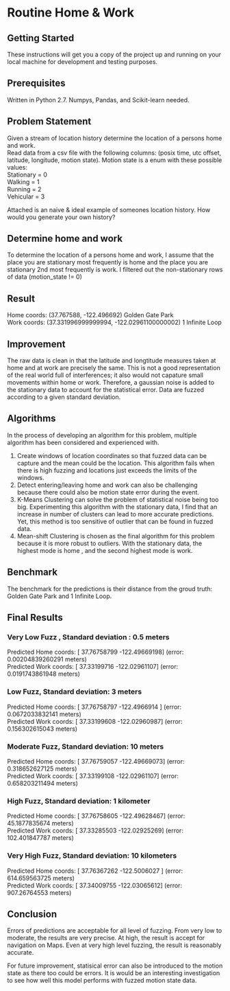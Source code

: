 # Routine Home & Work

## Getting Started
These instructions will get you a copy of the project up and running on your local machine for development and testing purposes. 

## Prerequisites
Written in Python 2.7. Numpys, Pandas, and Scikit-learn needed.

## Problem Statement
Given a stream of location history determine the location of a persons home and work.  
Read data from a csv file with the following columns: (posix time, utc offset, latitude, longitude, motion state).
Motion state is a enum with these possible values:  <br />
Stationary = 0 <br />
Walking = 1 <br />
Running = 2 <br />
Vehicular = 3 <br />

Attached is an naive & ideal example of someones location history. How would you generate your own history?

## Determine home and work
To determine the location of a persons home and work, I assume that the place you are stationary most frequently is home
and the place you are stationary 2nd most frequently is work. I filtered out the non-stationary rows of data (motion_state != 0)

## Result
Home coords: (37.767588, -122.496692) Golden Gate Park <br />
Work coords: (37.331996999999994, -122.02961100000002) 1 Infinite Loop 

## Improvement
The raw data is clean in that the latitude and longtitude measures taken at home and at work are precisely the same. This is not a good representation of the real world full of interferences; it also would not capature small movements within home or work. Therefore, a gaussian noise is added to the stationary data to account for the statistical error. Data are fuzzed according to a given standard deviation.

## Algorithms
In the process of developing an algorithm for this problem, multiple algorithm has been considered and experienced with.
1. Create windows of location coordinates so that fuzzed data can be capture and the mean could be the location. This algorithm fails when there is high fuzzing and locations just exceeds the limits of the windows. <br />
2. Detect entering/leaving home and work can also be challenging because there could also be motion state error during the event.<br />
3. K-Means Clustering can solve the problem of statistical noise being too big. Experimenting this algorithm with the stationary data, I find that an increase in number of clusters can lead to more accurate predictions. Yet, this method is too sensitive of outlier that can be found in fuzzed data.<br />
4. Mean-shift Clustering is chosen as the final algorithm for this problem because it is more robust to outliers. With the stationary data, the highest mode is home , and the second highest mode is work.

## Benchmark
The benchmark for the predictions is their distance from the groud truth: Golden Gate Park and 1 Infinite Loop.

## Final Results
### Very Low Fuzz , Standard deviation : 0.5 meters 
Predicted Home coords: [  37.76758799 -122.49669198] (error: 0.00204839260291 meters) <br />
Predicted Work coords: [  37.33199716 -122.02961107] (error: 0.0191743861948 meters) <br />

### Low Fuzz, Standard deviation: 3 meters
Predicted Home coords: [  37.76758797 -122.4966914 ] (error: 0.0672033832141 meters) <br />
Predicted Work coords: [  37.33199608 -122.02960987] (error: 0.156302615043 meters) <br />

### Moderate Fuzz, Standard deviation: 10 meters
Predicted Home coords: [  37.76759057 -122.49669073] (error: 0.318652627125 meters) <br />
Predicted Work coords: [  37.33199108 -122.02961107] (error: 0.658203211494 meters) <br />

### High Fuzz, Standard deviation: 1 kilometer
Predicted Home coords: [  37.76758605 -122.49628467] (error: 45.1877835674 meters) <br />
Predicted Work coords: [  37.33285503 -122.02925269] (error: 102.401847787 meters)<br />

### Very High Fuzz, Standard deviation: 10 kilometers
Predicted Home coords: [  37.76367262 -122.5006027 ] (error: 614.659563725 meters)<br />
Predicted Work coords: [  37.34009755 -122.03065612] (error: 907.26764553 meters)<br />

## Conclusion
Errors of predictions are acceptable for all level of fuzzing. From very low to moderate, the results are very precise. At high, the result is accept for navigation on Maps. Even at very high level fuzzing, the result is reasonably accurate.<br />

For future improvement, statisical error can also be introduced to the motion state as there too could be errors. It is would be an interesting investigation to see how well this model performs with fuzzed motion state data.






  





